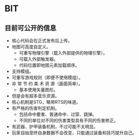 # BIT

## 目前可公开的信息
* 核心代码会在正式发布后上传。
* 地图可高度自定义。
  * 可重写物理引擎（载入外部提供的物理引擎）。
  * 可载入外部触发器。
  * 代码位置即地图元素加载顺序。
* 支持模组。
* 可重写游戏规则（即便不使用模组）。
* 非 常 节 约 美 术 资 源（画面简单）。
  * 基本使用矢量图形。
* 但是会有超多音乐资源。
* 核心机制是STG，略带RTS的味道。
* 有严格的伤害判定机制。
  * 包括命中要害、普通命中、过穿、跳弹。
  * 不同的单位对不同的伤害类型具有不同的伤害修正。
* 有武器、护甲装备机制，不过可能不太明显。
* 玩家自始至终自身数据不会改变，只能通过装备和技巧提升自己。
